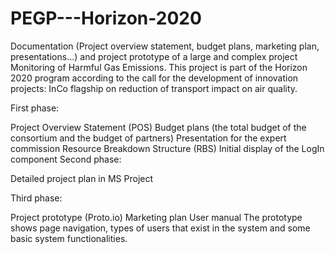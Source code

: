 # PEGP---Horizon-2020
Documentation (Project overview statement, budget plans, marketing plan, presentations...) and project prototype of a large and complex project Monitoring of Harmful Gas Emissions. This project is part of the Horizon 2020 program according to the call for the development of innovation projects: InCo flagship on reduction of transport impact on air quality.

First phase:

Project Overview Statement (POS)
Budget plans (the total budget of the consortium and the budget of partners)
Presentation for the expert commission
Resource Breakdown Structure (RBS)
Initial display of the LogIn component
Second phase:

Detailed project plan in MS Project

Third phase:

Project prototype (Proto.io)
Marketing plan
User manual
The prototype shows page navigation, types of users that exist in the system and some basic system functionalities.
